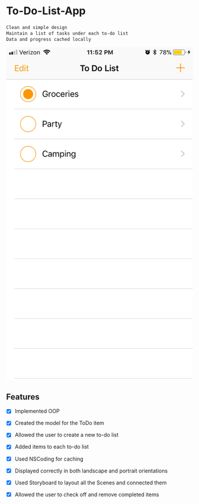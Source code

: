 # To-Do-List-App

    Clean and simple design
    Maintain a list of tasks under each to-do list
    Data and progress cached locally
    


[![Watch the video](https://github.com/SheejaPaul/To-Do-List-App/blob/master/to-do-list-image.jpeg)](https://youtu.be/28d8gc3ZRC4)



## Features

- [x] Implemented OOP
- [x] Created the model for the ToDo item
- [x] Allowed the user to create a new to-do list
- [x] Added items to each to-do list
- [x] Used NSCoding for caching
- [x] Displayed correctly in both landscape and portrait orientations
- [x] Used Storyboard to layout all the Scenes and connected them
- [x] Allowed the user to check off and remove completed items 

    
